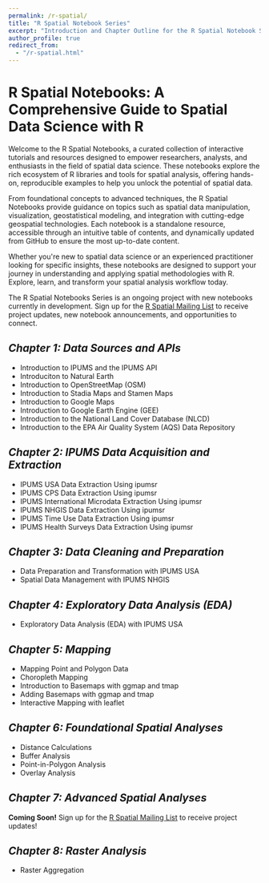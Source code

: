 ```yaml
---
permalink: /r-spatial/
title: "R Spatial Notebook Series"
excerpt: "Introduction and Chapter Outline for the R Spatial Notebook Series"
author_profile: true
redirect_from: 
  - "/r-spatial.html"
---
```


# R Spatial Notebooks: A Comprehensive Guide to Spatial Data Science with R

Welcome to the R Spatial Notebooks, a curated collection of interactive tutorials and resources designed to empower researchers, analysts, and enthusiasts in the field of spatial data science. These notebooks explore the rich ecosystem of R libraries and tools for spatial analysis, offering hands-on, reproducible examples to help you unlock the potential of spatial data.

From foundational concepts to advanced techniques, the R Spatial Notebooks provide guidance on topics such as spatial data manipulation, visualization, geostatistical modeling, and integration with cutting-edge geospatial technologies. Each notebook is a standalone resource, accessible through an intuitive table of contents, and dynamically updated from GitHub to ensure the most up-to-date content.

Whether you're new to spatial data science or an experienced practitioner looking for specific insights, these notebooks are designed to support your journey in understanding and applying spatial methodologies with R. Explore, learn, and transform your spatial analysis workflow today.

The R Spatial Notebooks Series is an ongoing project with new notebooks currently in development.  Sign up for the [R Spatial Mailing List](https://mailchi.mp/ab01e8fc8397/r-spatial-email-signup) to receive project updates, new notebook announcements, and opportunities to connect.

*Chapter 1: Data Sources and APIs*
------
* Introduction to IPUMS and the IPUMS API
* Introduciton to Natural Earth
* Introduction to OpenStreetMap (OSM)
* Introduction to Stadia Maps and Stamen Maps
* Introduction to Google Maps
* Introduction to Google Earth Engine (GEE)
* Introduction to the National Land Cover Database (NLCD)
* Introduction to the EPA Air Quality System (AQS) Data Repository

*Chapter 2: IPUMS Data Acquisition and Extraction*
------
* IPUMS USA Data Extraction Using ipumsr
* IPUMS CPS Data Extraction Using ipumsr
* IPUMS International Microdata Extraction Using ipumsr
* IPUMS NHGIS Data Extraction Using ipumsr
* IPUMS Time Use Data Extraction Using ipumsr
* IPUMS Health Surveys Data Extraction Using ipumsr

*Chapter 3: Data Cleaning and Preparation*
------
* Data Preparation and Transformation with IPUMS USA
* Spatial Data Management with IPUMS NHGIS

*Chapter 4: Exploratory Data Analysis (EDA)*
------
* Exploratory Data Analysis (EDA) with IPUMS USA

*Chapter 5: Mapping*
------
* Mapping Point and Polygon Data
* Choropleth Mapping
* Introduction to Basemaps with ggmap and tmap
* Adding Basemaps with ggmap and tmap
* Interactive Mapping with leaflet

*Chapter 6: Foundational Spatial Analyses*
------
* Distance Calculations
* Buffer Analysis
* Point-in-Polygon Analysis
* Overlay Analysis

*Chapter 7: Advanced Spatial Analyses*
------
**Coming Soon!** Sign up for the [R Spatial Mailing List](https://mailchi.mp/ab01e8fc8397/r-spatial-email-signup) to receive project updates!

*Chapter 8: Raster Analysis*
------
* Raster Aggregation
